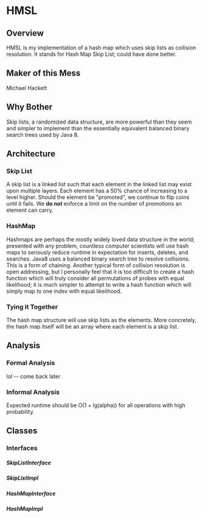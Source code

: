# HMSL

## Overview

HMSL is my implementation of a hash map which uses skip lists as collision resolution. It stands for Hash Map Skip List; could have done better.

## Maker of this Mess

Michael Hackett

## Why Bother

Skip lists, a randomized data structure, are more powerful than they seem and simpler to implement than the essentially equivalent balanced binary search trees used by Java 8.

## Architecture

### Skip List

A skip list is a linked list such that each element in the linked list may exist upon multiple layers. Each element has a 50% chance of increasing to a level higher. Should the element be "promoted", we continue to flip coins until it fails. We <b>do not</b> enforce a limit on the number of promotions an element can carry.


### HashMap

Hashmaps are perhaps the mostly widely loved data structure in the world; presented with any problem, countless computer scientists will use hash maps to seriously reduce runtime in expectation for inserts, deletes, and searches. Java8 uses a balanced binary search tree to resolve collisions. This is a form of chaining. Another typical form of collision resolution is open addressing, but I personally feel that it is too difficult to create a hash function which will truly consider all permutations of probes with equal likelihood; it is much simpler to attempt to write a hash function which will simply map to one index with equal likelihood.

### Tying it Together

The hash map structure will use skip lists as the elements. More concretely, the hash map itself will be an array where each element is a skip list.

## Analysis

### Formal Analysis

lol -- come back later

### Informal Analysis

Expected runtime should be O(1 + lg(alpha)) for all operations with high probability.

## Classes

### Interfaces

##### SkipListInterface

##### SkipListImpl

##### HashMapInterface

##### HashMapImpl